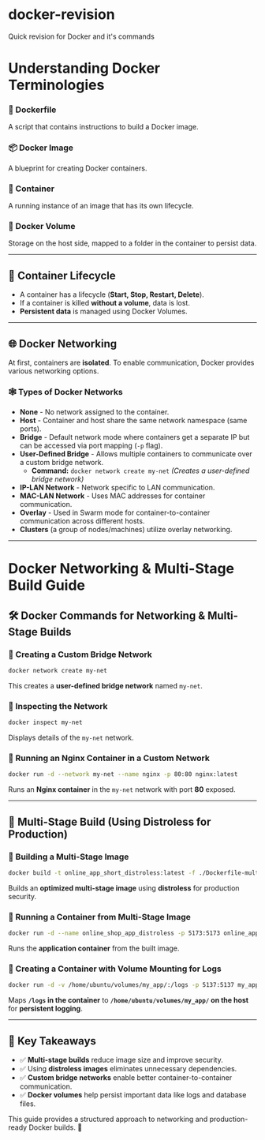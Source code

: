 # docker-revision
Quick revision for Docker and it's commands

# Understanding Docker Terminologies

### 🐳 Dockerfile
A script that contains instructions to build a Docker image.

### 📦 Docker Image
A blueprint for creating Docker containers.

### 🚀 Container
A running instance of an image that has its own lifecycle.

### 💾 Docker Volume
Storage on the host side, mapped to a folder in the container to persist data.

---

## 🔄 Container Lifecycle
- A container has a lifecycle (**Start, Stop, Restart, Delete**).
- If a container is killed **without a volume**, data is lost.
- **Persistent data** is managed using Docker Volumes.

---

## 🌐 Docker Networking
At first, containers are **isolated**. To enable communication, Docker provides various networking options.

### 🕸️ Types of Docker Networks

- **None** - No network assigned to the container.
- **Host** - Container and host share the same network namespace (same ports).
- **Bridge** - Default network mode where containers get a separate IP but can be accessed via port mapping (`-p` flag).
- **User-Defined Bridge** - Allows multiple containers to communicate over a custom bridge network.
  - **Command:** `docker network create my-net` _(Creates a user-defined bridge network)_
- **IP-LAN Network** - Network specific to LAN communication.
- **MAC-LAN Network** - Uses MAC addresses for container communication.
- **Overlay** - Used in Swarm mode for container-to-container communication across different hosts.
- **Clusters** (a group of nodes/machines) utilize overlay networking.

---
# Docker Networking & Multi-Stage Build Guide

## 🛠 Docker Commands for Networking & Multi-Stage Builds

### 🔹 Creating a Custom Bridge Network
```sh
docker network create my-net
```
This creates a **user-defined bridge network** named `my-net`.

### 🔹 Inspecting the Network
```sh
docker inspect my-net
```
Displays details of the `my-net` network.

### 🔹 Running an Nginx Container in a Custom Network
```sh
docker run -d --network my-net --name nginx -p 80:80 nginx:latest
```
Runs an **Nginx container** in the `my-net` network with port **80** exposed.

---

## 🚀 Multi-Stage Build (Using Distroless for Production)

### 🔹 Building a Multi-Stage Image
```sh
docker build -t online_app_short_distroless:latest -f ./Dockerfile-multistage-build .
```
Builds an **optimized multi-stage image** using **distroless** for production security.

### 🔹 Running a Container from Multi-Stage Image
```sh
docker run -d --name online_shop_app_distroless -p 5173:5173 online_app_short_distroless:latest
```
Runs the **application container** from the built image.

### 🔹 Creating a Container with Volume Mounting for Logs
```sh
docker run -d -v /home/ubuntu/volumes/my_app/:/logs -p 5137:5137 my_app:latest
```
Maps **`/logs` in the container** to **`/home/ubuntu/volumes/my_app/` on the host** for **persistent logging**.

---

## 🎯 Key Takeaways
- ✅ **Multi-stage builds** reduce image size and improve security.
- ✅ Using **distroless images** eliminates unnecessary dependencies.
- ✅ **Custom bridge networks** enable better container-to-container communication.
- ✅ **Docker volumes** help persist important data like logs and database files.

This guide provides a structured approach to networking and production-ready Docker builds. 🚀

